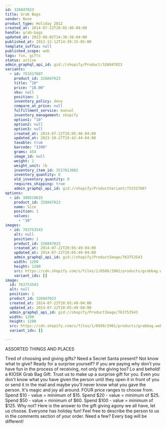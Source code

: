 ```yaml
---
id: 326847023
title: Grab Bags
vendor: None
product_type: Holiday 2012
created_at: 2014-07-22T20:05:46-04:00
handle: grab-bags
updated_at: 2023-08-02T14:36:38-04:00
published_at: 2012-12-12T14:39:15-05:00
template_suffix: null
published_scope: web
tags: fun, gifts
status: active
admin_graphql_api_id: gid://shopify/Product/326847023
variants:
  - id: 753317607
    product_id: 326847023
    title: "10"
    price: "10.00"
    sku: null
    position: 1
    inventory_policy: deny
    compare_at_price: null
    fulfillment_service: manual
    inventory_management: shopify
    option1: "10"
    option2: null
    option3: null
    created_at: 2014-07-22T20:05:46-04:00
    updated_at: 2023-10-27T19:42:44-04:00
    taxable: true
    barcode: "1390"
    grams: 454
    image_id: null
    weight: 1
    weight_unit: lb
    inventory_item_id: 3517013062
    inventory_quantity: 0
    old_inventory_quantity: 0
    requires_shipping: true
    admin_graphql_api_id: gid://shopify/ProductVariant/753317607
options:
  - id: 386510615
    product_id: 326847023
    name: Size
    position: 1
    values:
      - "10"
images:
  - id: 763753543
    alt: null
    position: 1
    product_id: 326847023
    created_at: 2014-07-22T20:05:49-04:00
    updated_at: 2014-07-22T20:05:49-04:00
    admin_graphql_api_id: gid://shopify/ProductImage/763753543
    width: 1200
    height: 1200
    src: https://cdn.shopify.com/s/files/1/0589/2901/products/grabbag.web.jpeg?v=1406073949
    variant_ids: []
image:
  id: 763753543
  alt: null
  position: 1
  product_id: 326847023
  created_at: 2014-07-22T20:05:49-04:00
  updated_at: 2014-07-22T20:05:49-04:00
  admin_graphql_api_id: gid://shopify/ProductImage/763753543
  width: 1200
  height: 1200
  src: https://cdn.shopify.com/s/files/1/0589/2901/products/grabbag.web.jpeg?v=1406073949
  variant_ids: []

---
```


ASSORTED THINGS AND PLACES

Tired of choosing and giving gifts? Need a Secret Santa present? Not know what to give? Ready for a surprise yourself? If you are paying why don't you have fun in the process of receiving, not only the giving too? Lo and behold! a KIOSK Grab Bag Gift. Trust us to make up a surprise gift for you. Even you don't know what you have given the person until they open it in front of you or send it in the mail and maybe you'll never know what you gave the person. It's magic and joy all around. FOUR price ranges to choose from. Spend $10 - value = minimum of $15. Spend $20 - value = minimum of $25. Spend $50 - value = minimum of $60. Spend $100 - value = minimum of $125. Why not? Here is the answer to the gift giving agony we all have, let us choose. Everyone has holiday fun! Feel free to describe the person to us in the comments section of your order. Need a few? Every bag will be different!